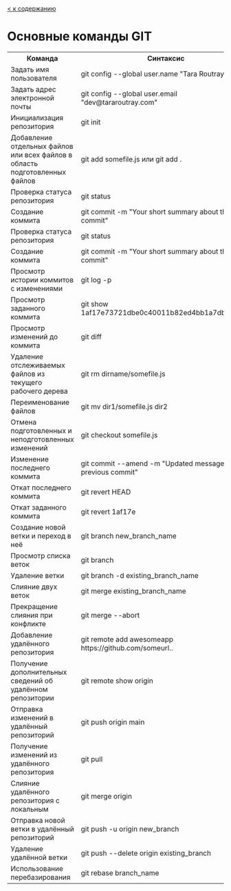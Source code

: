 [< к содержанию](./README.md)
# Основные команды GIT
<table>
  <tr>
    <th>Команда</th>
    <th>Синтаксис</th>
  </tr>
  <tr>
    <td>Задать имя пользователя
    </td>
    <td>git config --global user.name "Tara Routray"</td>
    </tr>
  <tr>
    <td>Задать адрес электронной почты</td>
    <td>git config --global user.email "dev@tararoutray.com"</td>
  </tr>
  <tr>
    <td> Инициализация репозитория
    </td>
    <td>git init</td>
    </tr>
  <tr>
    <td>Добавление отдельных файлов или всех файлов в область подготовленных файлов</td>
    <td>git add somefile.js или  git add .</td>
  </tr>
  <tr>
    <td> Проверка статуса репозитория
    </td>
    <td>git status</td>
    </tr>
  <tr>
    <td>Создание коммита</td>
    <td>git commit -m "Your short summary about the commit"</td>
  </tr>
  <tr>
    <td> Проверка статуса репозитория
    </td>
    <td>git status</td>
    </tr>
  <tr>
    <td>Создание коммита</td>
    <td>git commit -m "Your short summary about the commit"</td>
  </tr>
  <tr>
    <td>Просмотр истории коммитов с изменениями
    </td>
    <td>git log -p</td>
    </tr>
  <tr>
    <td>Просмотр заданного коммита</td>
    <td>git show 1af17e73721dbe0c40011b82ed4bb1a7dbe3ce29</td>
  </tr>
  <tr>
    <td>Просмотр изменений до коммита
    </td>
    <td>git diff</td>
    </tr>
  <tr>
    <td>Удаление отслеживаемых файлов из текущего рабочего дерева</td>
    <td>git rm dirname/somefile.js</td>
  </tr>
  <tr>
    <td>Переименование файлов
    </td>
    <td>git mv dir1/somefile.js dir2</td>
    </tr>
  <tr>
    <td>Отмена подготовленных и неподготовленных изменений</td>
    <td>git checkout somefile.js</td>
  </tr>
  <tr>
    <td>Изменение последнего коммита
    </td>
    <td>git commit --amend -m "Updated message for the previous commit"</td>
    </tr>
  <tr>
    <td>Откат последнего коммита</td>
    <td>git revert HEAD</td>
  </tr>
  <tr>
    <td>Откат заданного коммита</td>
    <td>git revert 1af17e</td>
    </tr>
  <tr>
    <td>Создание новой ветки и переход в неё</td>
    <td>git branch new_branch_name</td>
  </tr>
  <tr>
    <td>Просмотр списка веток</td>
    <td>git branch</td>
    </tr>
  <tr>
    <td>Удаление ветки</td>
    <td>git branch -d existing_branch_name</td>
  </tr>
  <tr>
    <td>Слияние двух веток</td>
    <td>git merge existing_branch_name</td>
    </tr>
  <tr>
    <td>Прекращение слияния при конфликте</td>
    <td>git merge --abort</td>
  </tr>
  <tr>
    <td>Добавление удалённого репозитория</td>
    <td>git remote add awesomeapp https://github.com/someurl..</td>
    </tr>
  <tr>
    <td>Получение дополнительных сведений об удалённом репозитории</td>
    <td>git remote show origin</td>
  </tr>
  <tr>
    <td>Отправка изменений в удалённый репозиторий</td>
    <td>git push origin main</td>
    </tr>
  <tr>
    <td>Получение изменений из удалённого репозитория</td>
    <td>git pull</td>
  </tr>
  <tr>
    <td>Слияние удалённого репозитория с локальным</td>
    <td>git merge origin</td>
    </tr>
  <tr>
    <td>Отправка новой ветки в удалённый репозиторий</td>
    <td>git push -u origin new_branch</td>
  </tr>
  <tr>
    <td>Удаление удалённой ветки</td>
    <td>git push --delete origin existing_branch</td>
    </tr>
  <tr>
    <td>Использование перебазирования</td>
    <td>git rebase branch_name</td>
  </tr>
</table>
